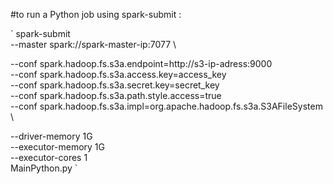 #to run a Python job using spark-submit :

` 
spark-submit \
  --master spark://spark-master-ip:7077 \
<!-- Optional S3 section start -->
 --conf spark.hadoop.fs.s3a.endpoint=http://s3-ip-adress:9000 \
  --conf spark.hadoop.fs.s3a.access.key=access_key \
  --conf spark.hadoop.fs.s3a.secret.key=secret_key \
  --conf spark.hadoop.fs.s3a.path.style.access=true \
  --conf spark.hadoop.fs.s3a.impl=org.apache.hadoop.fs.s3a.S3AFileSystem \
<!-- Optional S3 section end -->
  --driver-memory 1G \
  --executor-memory 1G \
  --executor-cores 1 \
  MainPython.py 
`

